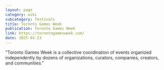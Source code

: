 ```yaml
---
layout: page
category: wiki
subcategory: festivals
title: Toronto Games Week
publication: Toronto Games Week
link: https://torontogamesweek.com/
date: 2025-03-23
---
```


"Toronto Games Week is a collective coordination of events organized independently by dozens of organizations, curators, companies, creators, and communities."
